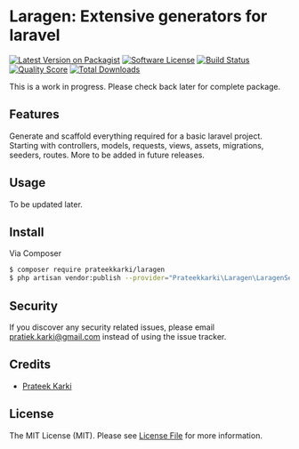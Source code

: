# Laragen: Extensive generators for laravel

[![Latest Version on Packagist][ico-version]][link-packagist]
[![Software License][ico-license]](LICENSE.md)
[![Build Status][ico-travis]][link-travis]
[![Quality Score][ico-code-quality]][link-code-quality]
[![Total Downloads][ico-downloads]][link-downloads]

This is a work in progress. Please check back later for complete package.

## Features
Generate and scaffold everything required for a basic laravel project. Starting with controllers, models, requests, views, assets, migrations, seeders, routes. More to be added in future releases.

## Usage

To be updated later.

## Install

Via Composer

``` bash
$ composer require prateekkarki/laragen
$ php artisan vendor:publish --provider="Prateekkarki\Laragen\LaragenServiceProvider"
```


## Security

If you discover any security related issues, please email pratiek.karki@gmail.com instead of using the issue tracker.

## Credits

- [Prateek Karki](http://prateekkarki.com.np)

## License

The MIT License (MIT). Please see [License File](LICENSE.md) for more information.

[ico-version]: https://img.shields.io/packagist/v/prateekkarki/laragen.svg?style=flat-square
[ico-license]: https://img.shields.io/badge/license-MIT-brightgreen.svg?style=flat-square
[ico-travis]: https://img.shields.io/travis/prateekkarki/laragen/master.svg?style=flat-square
[ico-scrutinizer]: https://img.shields.io/scrutinizer/coverage/g/prateekkarki/laragen.svg?style=flat-square
[ico-code-quality]: https://img.shields.io/scrutinizer/g/prateekkarki/laragen.svg?style=flat-square
[ico-downloads]: https://img.shields.io/packagist/dt/prateekkarki/laragen.svg?style=flat-square

[link-packagist]: https://packagist.org/packages/prateekkarki/laragen
[link-travis]: https://travis-ci.org/prateekkarki/laragen
[link-scrutinizer]: https://scrutinizer-ci.com/g/prateekkarki/laragen/code-structure
[link-code-quality]: https://scrutinizer-ci.com/g/prateekkarki/laragen
[link-downloads]: https://packagist.org/packages/prateekkarki/laragen
[link-author]: https://github.com/prateekkarki
[link-contributors]: ../../contributors
